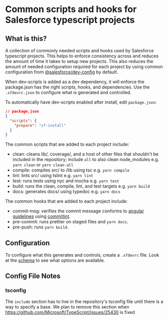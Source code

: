 # Common scripts and hooks for Salesforce typescript projects

## What is this?

A collection of commonly needed scripts and hooks used by Salesforce typescript projects. This helps to enforce consistency across and reduces the amount of time it takes to setup new projects. This also reduces the amount of needed configuration required for each project by using common configuration from [@salesforce/dev-config](https://www.npmjs.com/package/@salesforce/dev-config) by default.

When dev-scripts is added as a dev dependency, it will enforce the package.json has the right scripts, hooks, and dependencies. Use the `.sfdevrc.json` to configure what is generated and controlled.

To automatically have dev-scripts enabled after install, edit `package.json`:

```json
// package.json
{
  "scripts": {
    "prepare": "sf-install"
  }
}
```

The common scripts that are added to each project include:

- clean: cleans lib/, coverage/, and a host of other files that shouldn't be included in the repository; include `all` to also clean node_modules
  e.g. `yarn clean` or `yarn clean-all`
- compile: compiles src/ to /lib using tsc
  e.g. `yarn compile`
- lint: lints src/ using tslint
  e.g. `yarn lint`
- test: runs tests using nyc and mocha
  e.g. `yarn test`
- build: runs the clean, compile, lint, and test targets
  e.g. `yarn build`
- docs: generates docs/ using typedoc
  e.g. `yarn docs`

The common hooks that are added to each project include:

- commit-msg: verifies the commit message conforms to [angular guidelines](https://github.com/angular/angular/blob/master/CONTRIBUTING.md#-commit-message-guidelines) using [commitlint](https://github.com/marionebl/commitlint).
- pre-commit: runs prettier on staged files and `yarn docs`.
- pre-push: runs `yarn build`.

## Configuration

To configure what this generates and controls, create a `.sfdevrc` file. Look at the [schema](./sfdevrc.schema.json) to see what options are available.

## Config File Notes

### tsconfig

The `include` section has to live in the repository's tsconfig file until there is a way to specify a base. We plan to remove this section when https://github.com/Microsoft/TypeScript/issues/25430 is fixed
